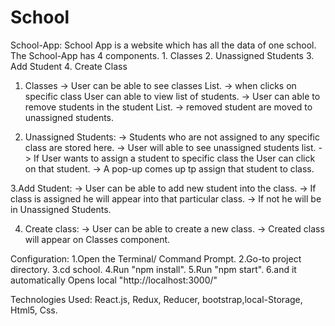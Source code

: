 # School
School-App: School App is a website which has all the data of one school. The School-App has 4 components. 
          1. Classes 
          2. Unassigned Students
          3. Add Student 
          4. Create Class
          
1. Classes -> User can be able to see classes List. 
           -> when clicks on specific class User can able to view list of students. 
           -> User can able to remove students in the student List. 
           -> removed student are moved to unassigned students.
           
2. Unassigned Students: -> Students who are not assigned to any specific class are stored here. 
                        -> User will able to see unassigned students list. 
                        -> If User wants to assign a student to specific class the User can click on that student. 
                        -> A pop-up comes up tp assign that student to class.
                        
3.Add Student: -> User can be able to add new student into the class. 
               -> If class is assigned he will appear into that particular class. 
               -> If not he will be in Unassigned Students.
               
4. Create class: -> User can be able to create a new class. -> Created class will appear on Classes component.

Configuration:
  1.Open the Terminal/ Command Prompt.
  2.Go-to project directory.
  3.cd school.
  4.Run "npm install".
  5.Run "npm start".
  6.and it automatically Opens local "http://localhost:3000/"
  
Technologies Used: React.js, Redux, Reducer, bootstrap,local-Storage, Html5, Css.
